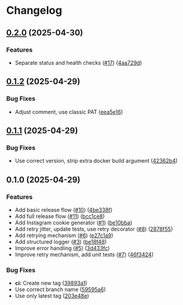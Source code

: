 # Changelog

## [0.2.0](https://github.com/vovinacci/instagram-cookie-generator/compare/v0.1.2...v0.2.0) (2025-04-30)


### Features

* Separate status and health checks ([#17](https://github.com/vovinacci/instagram-cookie-generator/issues/17)) ([4aa729d](https://github.com/vovinacci/instagram-cookie-generator/commit/4aa729d3e1b8a3e5c6f0b31fde88fce592e339c5))

## [0.1.2](https://github.com/vovinacci/instagram-cookie-generator/compare/v0.1.1...v0.1.2) (2025-04-29)


### Bug Fixes

* Adjust comment, use classic PAT ([eea5e16](https://github.com/vovinacci/instagram-cookie-generator/commit/eea5e16ed5e9c33e04fbcf1cd319dc9b593be410))

## [0.1.1](https://github.com/vovinacci/instagram-cookie-generator/compare/v0.1.0...v0.1.1) (2025-04-29)


### Bug Fixes

* Use correct version, strip extra docker build argument ([42362b4](https://github.com/vovinacci/instagram-cookie-generator/commit/42362b4b4f132c368d583de7e81ed82c302af132))

## 0.1.0 (2025-04-29)


### Features

* Add basic release flow ([#10](https://github.com/vovinacci/instagram-cookie-generator/issues/10)) ([4be338f](https://github.com/vovinacci/instagram-cookie-generator/commit/4be338f3393e6316c5ac4de8c62de8a0ad64fbbf))
* Add full release flow ([#11](https://github.com/vovinacci/instagram-cookie-generator/issues/11)) ([bcc1ce8](https://github.com/vovinacci/instagram-cookie-generator/commit/bcc1ce82961b46e231b0185cb563611fae74700b))
* Add Instagram cookie generator ([#1](https://github.com/vovinacci/instagram-cookie-generator/issues/1)) ([be10bba](https://github.com/vovinacci/instagram-cookie-generator/commit/be10bbaedfec15e395601583b55b015bc2b60e2a))
* Add retry jitter, update tests, use retry decorator ([#8](https://github.com/vovinacci/instagram-cookie-generator/issues/8)) ([2878f55](https://github.com/vovinacci/instagram-cookie-generator/commit/2878f559ab39a9a50c67fab2c9f9ae5ff0c814f4))
* Add retrying mechanism ([#6](https://github.com/vovinacci/instagram-cookie-generator/issues/6)) ([e27c1a9](https://github.com/vovinacci/instagram-cookie-generator/commit/e27c1a9f796a72c5d31c32c5f5012280d3d2540a))
* Add structured logger ([#3](https://github.com/vovinacci/instagram-cookie-generator/issues/3)) ([be18f48](https://github.com/vovinacci/instagram-cookie-generator/commit/be18f48040f5401ee2cf87075f877c3505baf09f))
* Improve error handling ([#5](https://github.com/vovinacci/instagram-cookie-generator/issues/5)) ([3d433fc](https://github.com/vovinacci/instagram-cookie-generator/commit/3d433fc7642d7c3e994900d3f049d8febfbd539e))
* Improve retry mechanism, add unit tests ([#7](https://github.com/vovinacci/instagram-cookie-generator/issues/7)) ([46f3424](https://github.com/vovinacci/instagram-cookie-generator/commit/46f34246d8b8b023c7d9923e72c354668d375108))


### Bug Fixes

* **ci:** Create new tag ([39893a1](https://github.com/vovinacci/instagram-cookie-generator/commit/39893a1a91e64dd3074fdbfeb1ed759b56d40d81))
* Use correct branch name ([59595a6](https://github.com/vovinacci/instagram-cookie-generator/commit/59595a679d8f95e27633f9cd1073bb31241ee538))
* Use only latest tag ([203e48e](https://github.com/vovinacci/instagram-cookie-generator/commit/203e48e230219552683536b469ac98694a94732d))
